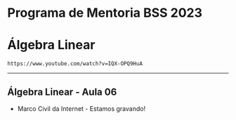 # Programa de Mentoria BSS 2023
# Álgebra Linear

``` https://www.youtube.com/watch?v=IQX-OPQ9HuA ```

___

## Álgebra Linear - Aula 06

- Marco Civil da Internet - Estamos gravando! 
